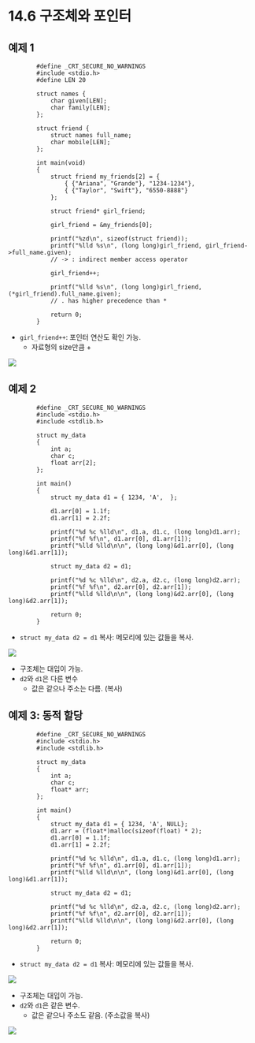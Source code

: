# 14.6 구조체와 포인터

## 예제 1

            #define _CRT_SECURE_NO_WARNINGS
            #include <stdio.h>
            #define LEN 20

            struct names {
                char given[LEN];
                char family[LEN];
            };

            struct friend {
                struct names full_name;
                char mobile[LEN];
            };

            int main(void)
            {
                struct friend my_friends[2] = {
                    { {"Ariana", "Grande"}, "1234-1234"},
                    { {"Taylor", "Swift"}, "6550-8888"}
                };

                struct friend* girl_friend;

                girl_friend = &my_friends[0];

                printf("%zd\n", sizeof(struct friend));
                printf("%lld %s\n", (long long)girl_friend, girl_friend->full_name.given);
                // -> : indirect member access operator

                girl_friend++;

                printf("%lld %s\n", (long long)girl_friend, (*girl_friend).full_name.given);
                // . has higher precedence than *

                return 0;
            }

* `girl_friend++`: 포인터 연산도 확인 가능.
    - 자료형의 size만큼 +
<img src="https://github.com/uber9ma/following_C/blob/master/images/chapter14/struct14.png?raw=true">

## 예제 2

            #define _CRT_SECURE_NO_WARNINGS
            #include <stdio.h>
            #include <stdlib.h>

            struct my_data
            {
                int a;
                char c;
                float arr[2];
            };

            int main()
            {
                struct my_data d1 = { 1234, 'A',  };

                d1.arr[0] = 1.1f;
                d1.arr[1] = 2.2f;

                printf("%d %c %lld\n", d1.a, d1.c, (long long)d1.arr);
                printf("%f %f\n", d1.arr[0], d1.arr[1]);
                printf("%lld %lld\n\n", (long long)&d1.arr[0], (long long)&d1.arr[1]);

                struct my_data d2 = d1;

                printf("%d %c %lld\n", d2.a, d2.c, (long long)d2.arr);
                printf("%f %f\n", d2.arr[0], d2.arr[1]);
                printf("%lld %lld\n\n", (long long)&d2.arr[0], (long long)&d2.arr[1]);

                return 0;
            }

* `struct my_data d2 = d1` 복사: 메모리에 있는 값들을 복사.
<img src="https://github.com/uber9ma/following_C/blob/master/images/chapter14/struct15.png?raw=true">

* 구조체는 대입이 가능.
* `d2`와 `d1`은 다른 변수
    - 값은 같으나 주소는 다름. (복사)

## 예제 3: 동적 할당

            #define _CRT_SECURE_NO_WARNINGS
            #include <stdio.h>
            #include <stdlib.h>

            struct my_data
            {
                int a;
                char c;
                float* arr;
            };

            int main()
            {
                struct my_data d1 = { 1234, 'A', NULL};
                d1.arr = (float*)malloc(sizeof(float) * 2);
                d1.arr[0] = 1.1f;
                d1.arr[1] = 2.2f;

                printf("%d %c %lld\n", d1.a, d1.c, (long long)d1.arr);
                printf("%f %f\n", d1.arr[0], d1.arr[1]);
                printf("%lld %lld\n\n", (long long)&d1.arr[0], (long long)&d1.arr[1]);

                struct my_data d2 = d1;

                printf("%d %c %lld\n", d2.a, d2.c, (long long)d2.arr);
                printf("%f %f\n", d2.arr[0], d2.arr[1]);
                printf("%lld %lld\n\n", (long long)&d2.arr[0], (long long)&d2.arr[1]);

                return 0;
            }

* `struct my_data d2 = d1` 복사: 메모리에 있는 값들을 복사.
<img src="https://github.com/uber9ma/following_C/blob/master/images/chapter14/struct15.png?raw=true">

* 구조체는 대입이 가능.
* `d2`와 `d1`은 같은 변수.
    - 값은 같으나 주소도 같음. (주소값을 복사)

<img src="https://github.com/uber9ma/following_C/blob/master/images/chapter14/struct16.png?raw=true">
